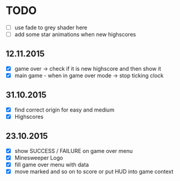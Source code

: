 # TODO
- [ ] use fade to grey shader here
- [ ] add some star animations when new highscores

## 12.11.2015
- [x] game over -> check if it is new highscore and then show it
- [x] main game - when in game over mode -> stop ticking clock

## 31.10.2015
- [x] find correct origin for easy and medium
- [x] Highscores

## 23.10.2015

- [x] show SUCCESS / FAILURE on game over menu
- [x] Minesweeper Logo
- [x] fill game over menu with data
- [x] move marked and so on to score or put HUD into game context